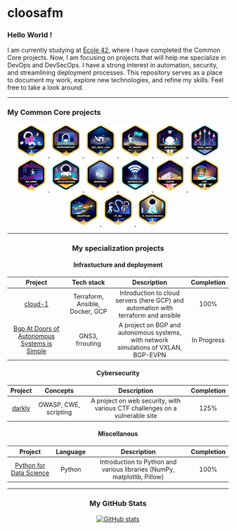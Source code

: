 # cloosafm

### Hello World !

I am currently studying at [École 42](https://42.fr/en/homepage/), where I have completed the Common Core projects. Now, I am focusing on projects that will help me specialize in DevOps and DevSecOps. I have a strong interest in automation, security, and streamlining deployment processes. This repository serves as a place to document my work, explore new technologies, and refine my skills. Feel free to take a look around.

---
<!---
### 42 Stats Card

[![My 42 stats](https://badge42.vercel.app/api/v2/cl8llmf4200060hmkt4qtrpqm/stats?cursusId=21&coalitionId=45)](https://github.com/JaeSeoKim/badge42)
--->

### My Common Core projects
<div align="center">

<a href="https://gitlab.com/42_cursus1/libft_42">
  <img src="https://github.com/cloosafm/cloosafm/blob/main/42_badges/libftm.png" alt="42 Badge" width="75" height="75">
</a>
<a href="https://gitlab.com/42_cursus1/Born2beroot">
  <img src="https://github.com/cloosafm/cloosafm/blob/main/42_badges/born2berootm.png" alt="42 Badge" width="75" height="75">
</a>
<a href="https://gitlab.com/42_cursus1/get_next_line">
  <img src="https://github.com/cloosafm/cloosafm/blob/main/42_badges/get_next_linem.png" alt="42 Badge" width="75" height="75">
</a>
<a href="https://gitlab.com/42_cursus1/ft_printf">
  <img src="https://github.com/cloosafm/cloosafm/blob/main/42_badges/ft_printfm.png" alt="42 Badge" width="75" height="75">
</a>

<a href="https://gitlab.com/42_cursus1/minitalk">
  <img src="https://github.com/cloosafm/cloosafm/blob/main/42_badges/minitalkm.png" alt="42 Badge" width="75" height="75">
</a>
<a href="https://gitlab.com/42_cursus1/push_swap">
  <img src="https://github.com/cloosafm/cloosafm/blob/main/42_badges/push_swape.png" alt="42 Badge" width="75" height="75">
</a>
<a href="https://gitlab.com/42_cursus1/so_long">
  <img src="https://github.com/cloosafm/cloosafm/blob/main/42_badges/so_longm.png" alt="42 Badge" width="75" height="75">
</a>
<a href="https://gitlab.com/42_cursus1/philosophers">
  <img src="https://github.com/cloosafm/cloosafm/blob/main/42_badges/philosopherse.png" alt="42 Badge" width="75" height="75">
</a>
<a href="https://gitlab.com/42_cursus1/minishell">
  <img src="https://github.com/cloosafm/cloosafm/blob/main/42_badges/minishellm.png" alt="42 Badge" width="75" height="75">
</a>

<a href="https://gitlab.com/42_cursus1/netpractice">
  <img src="https://github.com/cloosafm/cloosafm/blob/main/42_badges/netpracticee.png" alt="42 Badge" width="75" height="75">
</a>
<a href="https://gitlab.com/42_cursus1/cub3d">
  <img src="https://github.com/cloosafm/cloosafm/blob/main/42_badges/cub3dm.png" alt="42 Badge" width="75" height="75">
</a>
<a href="https://gitlab.com/42_cursus1/cpp_piscine">
  <img src="https://github.com/cloosafm/cloosafm/blob/main/42_badges/cppm.png" alt="42 Badge" width="75" height="75">
</a>
<a href="https://gitlab.com/42_cursus1/inception">
  <img src="https://github.com/cloosafm/cloosafm/blob/main/42_badges/inceptionm.png" alt="42 Badge" width="75" height="75">
</a>
<a href="https://gitlab.com/42_cursus1/ft_irc">
  <img src="https://github.com/cloosafm/cloosafm/blob/main/42_badges/ft_ircm.png" alt="42 Badge" width="75" height="75">
</a>

<a href="https://github.com/Dylonni/42_ft_transcendence">
  <img src="https://github.com/cloosafm/cloosafm/blob/main/42_badges/ft_transcendencem.png" alt="42 Badge" width="75" height="75">
</a>
<!---
<a href="https://gitlab.com/42_cursus1/libft_42">![42 Badge](https://github.com/cloosafm/cloosafm/blob/main/42_badges/libftm.png)</a>
<a href="https://gitlab.com/42_cursus1/Born2beroot">![42 Badge](https://github.com/cloosafm/cloosafm/blob/main/42_badges/born2berootm.png)</a>
<a href="https://gitlab.com/42_cursus1/get_next_line">![42 Badge](https://github.com/cloosafm/cloosafm/blob/main/42_badges/get_next_linem.png)</a>
<a href="https://gitlab.com/42_cursus1/ft_printf">![42 Badge](https://github.com/cloosafm/cloosafm/blob/main/42_badges/ft_printfm.png)</a>

<a href="https://gitlab.com/42_cursus1/minitalk">![42 Badge](https://github.com/cloosafm/cloosafm/blob/main/42_badges/minitalkm.png)</a>
<a href="https://gitlab.com/42_cursus1/push_swap">![42 Badge](https://github.com/cloosafm/cloosafm/blob/main/42_badges/push_swape.png)</a>
<a href="https://gitlab.com/42_cursus1/so_long">![42 Badge](https://github.com/cloosafm/cloosafm/blob/main/42_badges/so_longm.png)</a>
<a href="https://gitlab.com/42_cursus1/philosophers">![42 Badge](https://github.com/cloosafm/cloosafm/blob/main/42_badges/philosopherse.png)</a>
<a href="https://gitlab.com/42_cursus1/minishell">![42 Badge](https://github.com/cloosafm/cloosafm/blob/main/42_badges/minishellm.png)</a>

<a href="https://gitlab.com/42_cursus1/netpractice">![42 Badge](https://github.com/cloosafm/cloosafm/blob/main/42_badges/netpracticee.png)</a>
<a href="https://gitlab.com/42_cursus1/cub3d">![42 Badge](https://github.com/cloosafm/cloosafm/blob/main/42_badges/cub3dm.png)</a>
<a href="https://gitlab.com/42_cursus1/cpp_piscine">![42 Badge](https://github.com/cloosafm/cloosafm/blob/main/42_badges/cppm.png)</a>
<a href="https://gitlab.com/42_cursus1/inception">![42 Badge](https://github.com/cloosafm/cloosafm/blob/main/42_badges/inceptionm.png)</a>
<a href="https://gitlab.com/42_cursus1/ft_irc">![42 Badge](https://github.com/cloosafm/cloosafm/blob/main/42_badges/ft_ircm.png)</a>

<a href="https://github.com/Dylonni/42_ft_transcendence">![42 Badge](https://github.com/cloosafm/cloosafm/blob/main/42_badges/ft_transcendencem.png)</a>
--->



</div>

---

### Technologies and Tools I have used

- Version control

  <span style="display: inline-block;">
    <img src="icons/git-original.svg" alt="git" width="30" height="30" />
  </span>

- Programming languages

  <span style="display: inline-block;">
    <img src="icons/c-original.svg" alt="c" width="30"     height="30" />
    <img src="icons/cplusplus-original.svg"     alt="cplusplus" width="30" height="30" />
    <img src="icons/bash-original.svg" alt="bash"     width="30" height="30" />
    <img src="icons/python-original.svg" alt="python"     width="30" height="30" />
    <img src="icons/markdown-original.svg"     alt="markdown" width="30" height="30" />
    <img src="icons/hashicorp-svgrepo-com.svg"     alt="HCL" width="30" height="30" />
    <img src="icons/yaml-original.svg" alt="yaml"     width="30" height="30" />
  </span>

- Editors

  <span style="display: inline-block;">
    <img src="icons/vscode-original.svg" alt="vscode"     width="30" height="30" />
    <img src="icons/vim-original.svg" alt="vim"     width="30" height="30" />
  </span>

- DevOps tools

  <span style="display: inline-block;">
    <img src="icons/ansible-original.svg" alt="ansible"     width="30" height="30" />
    <img src="icons/docker-plain.svg" alt="docker"     width="30" height="30" />
    <img src="icons/terraform-original.svg"     alt="terraform" width="30" height="30" />
    <img src="icons/googlecloud-original.svg"     alt="google cloud" width="30" height="30" />
    <img src="icons/vagrant-original.svg" alt="vagrant"     width="30" height="30" />
    <img src="icons/grafana-original.svg" alt="grafana"     width="30" height="30" />
    <img src="icons/vault-original.svg" alt="vault"     width="30" height="30" />
  </span>

<!--
<img src="icons/kubernetes-original.svg" alt="kubernetes" width="30" height="30" />
-->


---
### My specialization projects

#### Infrastucture and deployment

|Project|Tech stack|Description|Completion
|:--:|:--:|:--:|:--:|
| [cloud-1](https://github.com/cloosafm/cloud-1) | Terraform, Ansible, Docker, GCP | Introduction to cloud servers (here GCP) and automation with terraform and ansible | 100% |
| [Bgp At Doors of Autonomous Systems is Simple](https://github.com/cloosafm/BADASS) | GNS3, frrouting | A project on BGP and autonomous systems, with network simulations of VXLAN, BGP-EVPN | In Progress |

#### Cybersecurity

|Project|Concepts|Description|Completion
|:--:|:--:|:--:|:--:|
| [darkly](https://github.com/cloosafm/darkly) | OWASP, CWE, scripting | A project on web security, with various CTF challenges on a vulnerable site | 125% |


#### Miscellanous

|Project|Language|Description|Completion
|:--:|:--:|:--:|:--:|
| [Python for Data Science](https://github.com/cloosafm/piscine_python) | Python | Introduction to Python and various libraries (NumPy, matplotlib, Pillow) | 100% |


---



### My GitHub Stats

<div align="center">

[![GitHub stats](https://github-readme-stats.vercel.app/api?username=cloosafm&show_icons=true&hide_rank=false&theme=github_dark&hide=issues&hide_title=true)](https://github.com/anuraghazra/github-readme-stats)



</div>


<!---


[![My GitHub Language Stats](https://github-readme-stats.vercel.app/api/top-langs/?username=jasongaylord&langs_count=5&theme=tokyonight)]()

[![Top Langs](https://github-readme-stats.vercel.app/api/top-langs/?username=cloosafm&langs_count=5&hide_title=true&count_private=true&include_all_commits=true&hide=java,html,css)](https://github.com/anuraghazra/github-readme-stats)



(https://github.com/anuraghazra/github-readme-stats)

https://www.sitepoint.com/github-profile-readme/

https://www.sitepoint.com/github-profile-readme/
-->
